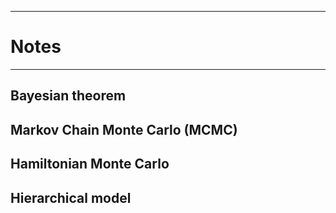----
# Notes
----

## Bayesian theorem


## Markov Chain Monte Carlo (MCMC)


## Hamiltonian Monte Carlo


## Hierarchical model

